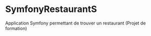 # SymfonyRestaurantS

Application Symfony permettant de trouver un restaurant (Projet de formation)
